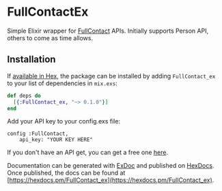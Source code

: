 # FullContactEx

Simple Elixir wrapper for [FullContact](https://www.FullContact.com/developer/docs/) APIs. Initially supports Person API, others to come as time allows.

## Installation

If [available in Hex](https://hex.pm/docs/publish), the package can be installed
by adding `FullContact_ex` to your list of dependencies in `mix.exs`:

```elixir
def deps do
  [{:FullContact_ex, "~> 0.1.0"}]
end
```

Add your API key to your config.exs file:
```
config :FullContact,
    api_key: "YOUR KEY HERE"
```

If you don't have an API get, you can get a free one [here](https://portal.fullcontact.com/signup).

Documentation can be generated with [ExDoc](https://github.com/elixir-lang/ex_doc)
and published on [HexDocs](https://hexdocs.pm). Once published, the docs can
be found at [https://hexdocs.pm/FullContact_ex](https://hexdocs.pm/FullContact_ex).

